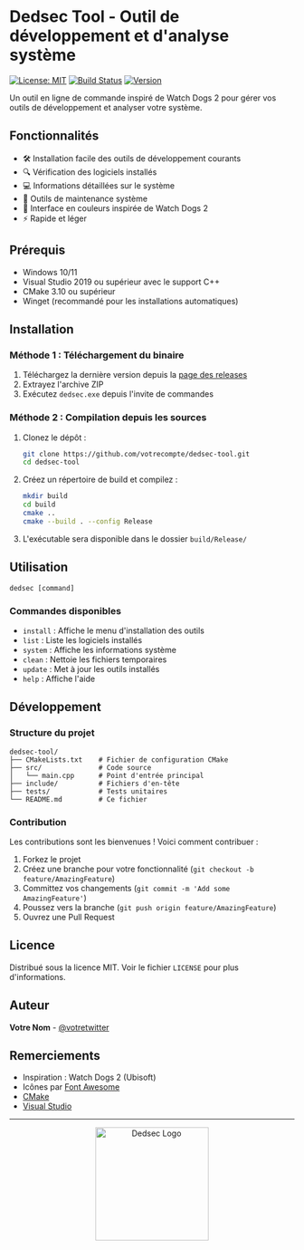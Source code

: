 # Dedsec Tool - Outil de développement et d'analyse système

[![License: MIT](https://img.shields.io/badge/License-MIT-yellow.svg)](https://opensource.org/licenses/MIT)
[![Build Status](https://github.com/votrecompte/dedsec-tool/actions/workflows/build.yml/badge.svg)](https://github.com/votrecompte/dedsec-tool/actions)
[![Version](https://img.shields.io/github/v/release/votrecompte/dedsec-tool)](https://github.com/votrecompte/dedsec-tool/releases)

Un outil en ligne de commande inspiré de Watch Dogs 2 pour gérer vos outils de développement et analyser votre système.

## Fonctionnalités

- 🛠️ Installation facile des outils de développement courants
- 🔍 Vérification des logiciels installés
- 💻 Informations détaillées sur le système
- 🧹 Outils de maintenance système
- 🎨 Interface en couleurs inspirée de Watch Dogs 2
- ⚡ Rapide et léger

## Prérequis

- Windows 10/11
- Visual Studio 2019 ou supérieur avec le support C++
- CMake 3.10 ou supérieur
- Winget (recommandé pour les installations automatiques)

## Installation

### Méthode 1 : Téléchargement du binaire

1. Téléchargez la dernière version depuis la [page des releases](https://github.com/votrecompte/dedsec-tool/releases)
2. Extrayez l'archive ZIP
3. Exécutez `dedsec.exe` depuis l'invite de commandes

### Méthode 2 : Compilation depuis les sources

1. Clonez le dépôt :
   ```bash
   git clone https://github.com/votrecompte/dedsec-tool.git
   cd dedsec-tool
   ```

2. Créez un répertoire de build et compilez :
   ```bash
   mkdir build
   cd build
   cmake ..
   cmake --build . --config Release
   ```

3. L'exécutable sera disponible dans le dossier `build/Release/`

## Utilisation

```
dedsec [command]
```

### Commandes disponibles

- `install` : Affiche le menu d'installation des outils
- `list` : Liste les logiciels installés
- `system` : Affiche les informations système
- `clean` : Nettoie les fichiers temporaires
- `update` : Met à jour les outils installés
- `help` : Affiche l'aide

## Développement

### Structure du projet

```
dedsec-tool/
├── CMakeLists.txt    # Fichier de configuration CMake
├── src/              # Code source
│   └── main.cpp      # Point d'entrée principal
├── include/          # Fichiers d'en-tête
├── tests/            # Tests unitaires
└── README.md         # Ce fichier
```

### Contribution

Les contributions sont les bienvenues ! Voici comment contribuer :

1. Forkez le projet
2. Créez une branche pour votre fonctionnalité (`git checkout -b feature/AmazingFeature`)
3. Committez vos changements (`git commit -m 'Add some AmazingFeature'`)
4. Poussez vers la branche (`git push origin feature/AmazingFeature`)
5. Ouvrez une Pull Request

## Licence

Distribué sous la licence MIT. Voir le fichier `LICENSE` pour plus d'informations.

## Auteur

**Votre Nom** - [@votretwitter](https://twitter.com/votretwitter)

## Remerciements

- Inspiration : Watch Dogs 2 (Ubisoft)
- Icônes par [Font Awesome](https://fontawesome.com/)
- [CMake](https://cmake.org/)
- [Visual Studio](https://visualstudio.microsoft.com/)

---

<p align="center">
  <img src="https://i.imgur.com/XYZ1234.png" alt="Dedsec Logo" width="200"/>
</p>
